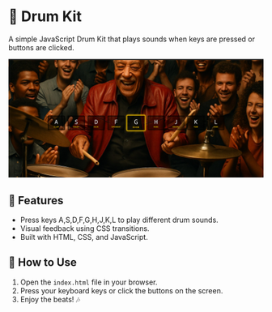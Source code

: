 # 🥁 Drum Kit

A simple JavaScript Drum Kit that plays sounds when keys are pressed or buttons are clicked.

![Screenshot](/Day-01-Drum-Kit/sreenshot.png)

## 🔑 Features

- Press keys A,S,D,F,G,H,J,K,L to play different drum sounds.
- Visual feedback using CSS transitions.
- Built with HTML, CSS, and JavaScript.

## 🚀 How to Use

1. Open the `index.html` file in your browser.
2. Press your keyboard keys or click the buttons on the screen.
3. Enjoy the beats! 🎶
